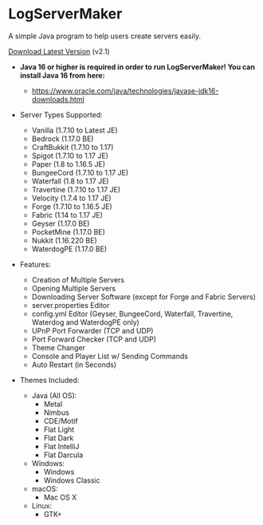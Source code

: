 # LogServerMaker

A simple Java program to help users create servers easily.

[Download Latest Version](https://mega.nz/folder/JQJWDToI#2DLwnCAxI_LOBbGzP7Bhiw) (v2.1)

* **Java 16 or higher is required in order to run LogServerMaker! You can install Java 16 from here:**
    * https://www.oracle.com/java/technologies/javase-jdk16-downloads.html

* Server Types Supported:
    * Vanilla (1.7.10 to Latest JE)
    * Bedrock (1.17.0 BE)
    * CraftBukkit (1.7.10 to 1.17)
    * Spigot (1.7.10 to 1.17 JE)
    * Paper (1.8 to 1.16.5 JE)
    * BungeeCord (1.7.10 to 1.17 JE)
    * Waterfall (1.8 to 1.17 JE)
    * Travertine (1.7.10 to 1.17 JE)
    * Velocity (1.7.4 to 1.17 JE)
    * Forge (1.7.10 to 1.16.5 JE)
    * Fabric (1.14 to 1.17 JE)
    * Geyser (1.17.0 BE)
    * PocketMine (1.17.0 BE)
    * Nukkit (1.16.220 BE)
    * WaterdogPE (1.17.0 BE)

* Features:
    * Creation of Multiple Servers
    * Opening Multiple Servers
    * Downloading Server Software (except for Forge and Fabric Servers)
    * server.properties Editor
    * config.yml Editor (Geyser, BungeeCord, Waterfall, Travertine, Waterdog and WaterdogPE only)
    * UPnP Port Forwarder (TCP and UDP)
    * Port Forward Checker (TCP and UDP)
    * Theme Changer
    * Console and Player List w/ Sending Commands
    * Auto Restart (in Seconds)

* Themes Included:
    * Java (All OS):
        * Metal
        * Nimbus
        * CDE/Motif
        * Flat Light
        * Flat Dark
        * Flat IntelliJ
        * Flat Darcula
    * Windows:
        * Windows
        * Windows Classic
    * macOS:
        * Mac OS X
    * Linux:
        * GTK+
